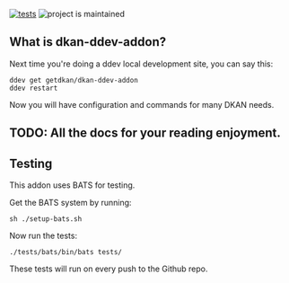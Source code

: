 [![tests](https://github.com/getdkan/dkan-ddev-addon/actions/workflows/tests.yml/badge.svg)](https://github.com/drud/ddev-dkan-ddev-addon/actions/workflows/tests.yml) ![project is maintained](https://img.shields.io/maintenance/yes/2022.svg)

## What is dkan-ddev-addon?

Next time you're doing a ddev local development site, you can say this:
```shell
ddev get getdkan/dkan-ddev-addon
ddev restart
```
Now you will have configuration and commands for many DKAN needs.

## TODO: All the docs for your reading enjoyment.

## Testing

This addon uses BATS for testing.

Get the BATS system by running:
```shell
sh ./setup-bats.sh
```

Now run the tests:
```shell
./tests/bats/bin/bats tests/
```

These tests will run on every push to the Github repo.

